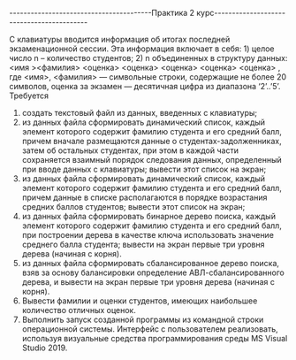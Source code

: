 ----------------------------------------Практика 2 курс------------------------------------------

 С клавиатуры вводится информация об итогах последней экзаменационной
сессии. Эта информация включает в себя: 1) целое число n – количество
студентов; 2) n объединенных в структуру данных:
<имя ><фамилия> <оценка> <оценка> <оценка> <оценка> <оценка> ,
где <имя>, <фамилия> ― символьные строки, содержащие не более 20
символов, оценка за экзамен ― десятичная цифра из диапазона ‘2’..’5’.
 Требуется
   1) создать текстовый файл из данных, введенных с клавиатуры;
   2) из данных файла сформировать динамический список, каждый элемент
которого содержит фамилию студента и его средний балл, причем вначале
размещаются данные о студентах-задолженниках, затем об остальных
студентах, при этом в каждой части сохраняется взаимный порядок
следования данных, определенный при вводе данных с клавиатуры; вывести
этот список на экран;
   3) из данных файла сформировать динамический список, каждый элемент
которого содержит фамилию студента и его средний балл, причем данные в
списке располагаются в порядке возрастания средних баллов студентов;
вывести этот список на экран;
   4) из данных файла сформировать бинарное дерево поиска, каждый элемент
которого содержит фамилию студента и его средний балл, при построении
дерева в качестве ключа использовать значение среднего балла студента;
вывести на экран первые три уровня дерева (начиная с корня).
   5) из данных файла сформировать сбалансированное дерево поиска, взяв за
основу балансировки определение АВЛ-сбалансированного дерева, и вывести
на экран первые три уровня дерева (начиная с корня).
   6) Вывести фамилии и оценки студентов, имеющих наибольшее количество
отличных оценок.
   7) Выполнить запуск созданной программы из командной строки
операционной системы.
Интерфейс с пользователем реализовать, используя визуальные средства
программирования среды MS Visual Studio 2019.
